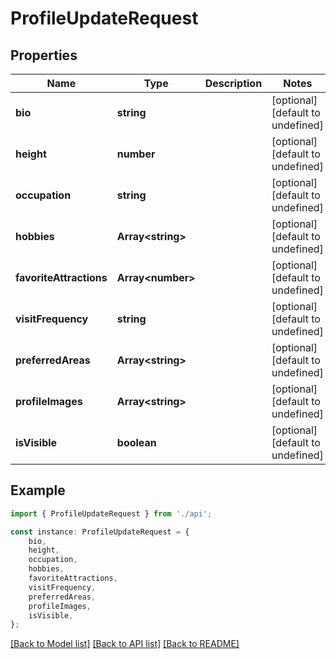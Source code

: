 # ProfileUpdateRequest


## Properties

Name | Type | Description | Notes
------------ | ------------- | ------------- | -------------
**bio** | **string** |  | [optional] [default to undefined]
**height** | **number** |  | [optional] [default to undefined]
**occupation** | **string** |  | [optional] [default to undefined]
**hobbies** | **Array&lt;string&gt;** |  | [optional] [default to undefined]
**favoriteAttractions** | **Array&lt;number&gt;** |  | [optional] [default to undefined]
**visitFrequency** | **string** |  | [optional] [default to undefined]
**preferredAreas** | **Array&lt;string&gt;** |  | [optional] [default to undefined]
**profileImages** | **Array&lt;string&gt;** |  | [optional] [default to undefined]
**isVisible** | **boolean** |  | [optional] [default to undefined]

## Example

```typescript
import { ProfileUpdateRequest } from './api';

const instance: ProfileUpdateRequest = {
    bio,
    height,
    occupation,
    hobbies,
    favoriteAttractions,
    visitFrequency,
    preferredAreas,
    profileImages,
    isVisible,
};
```

[[Back to Model list]](../README.md#documentation-for-models) [[Back to API list]](../README.md#documentation-for-api-endpoints) [[Back to README]](../README.md)
